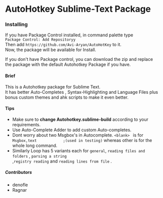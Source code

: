 AutoHotkey Sublime-Text Package
===============================

### Installing ###
If you have Package Control installed, in command palette type  
`Package Control: Add Repositoryy`  
Then add `https://github.com/Avi-Aryan/AutoHotKey` to it.  
Now, the package will be available for Install.  
  
If you don't have Package control, you can download the zip and replace the package with the default Autohotkey Package if you have.  
  
#### Brief ####
This is a Autohotkey package for Sublime Text.  
It has better Auto-Completes , Syntax-Highlighting and Language Files plus bonus custom themes and ahk scripts to make it even better.
  
#### Tips ####
* Make sure to **change Autohotkey.sublime-build** according to your requirements.  
* Use Auto-Complete Adder to add custom Auto-completes.  
* Dont worry about two Msgbox's in Autocomplete. `<blank> ` is for  
`Msgbox,text 			;(used in testing)` whereas other is for the whole long command.
* Similarly Loop has 5 variants each for `general`, `reading files and folders` , `parsing a string`  
,`registry reading` and `reading lines from file` . 
  
##### Contributors #####
* denofle
* Ragnar